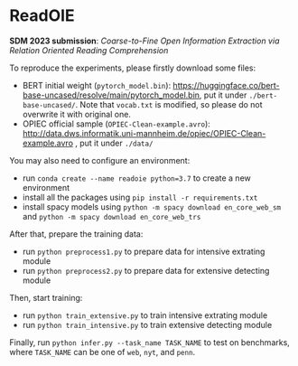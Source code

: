 # ReadOIE
**SDM 2023 submission**: *Coarse-to-Fine Open Information Extraction via Relation Oriented Reading Comprehension*

To reproduce the experiments, please firstly download some files:
- BERT initial weight (`pytorch_model.bin`): https://huggingface.co/bert-base-uncased/resolve/main/pytorch_model.bin, put it under `./bert-base-uncased/`. Note that `vocab.txt` is modified, so please do not overwrite it with original one.
- OPIEC official sample (`OPIEC-Clean-example.avro`): http://data.dws.informatik.uni-mannheim.de/opiec/OPIEC-Clean-example.avro , put it under `./data/`

You may also need to configure an environment:
- run `conda create --name readoie python=3.7` to create a new environment
- install all the packages using `pip install -r requirements.txt`
- install spacy models using `python -m spacy download en_core_web_sm` and `python -m spacy download en_core_web_trs`

After that, prepare the training data:
- run `python preprocess1.py` to prepare data for intensive extrating module
- run `python preprocess2.py` to prepare data for extensive detecting module

Then, start training:
- run `python train_extensive.py` to train intensive extrating module
- run `python train_intensive.py` to train extensive detecting module

Finally, run `python infer.py --task_name TASK_NAME` to test on benchmarks, where `TASK_NAME` can be one of `web`, `nyt`, and `penn`.
